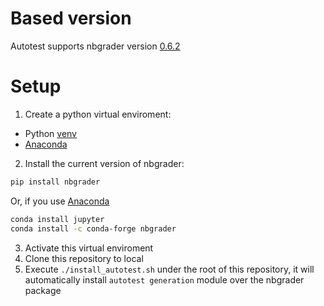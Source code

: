 # Based version
Autotest supports nbgrader version [0.6.2](https://pypi.org/project/nbgrader/)
# Setup
1. Create a python virtual enviroment:
  * Python [venv](https://docs.python.org/3/tutorial/venv.html)
  * [Anaconda](https://www.anaconda.com/)
2. Install the current version of nbgrader:
  ```bash
  pip install nbgrader
  ```
  
Or, if you use [Anaconda](https://www.anaconda.com/)

  ```bash
  conda install jupyter
  conda install -c conda-forge nbgrader
  ```
3. Activate this virtual enviroment
4. Clone this repository to local
5. Execute `./install_autotest.sh` under the root of this repository, it will automatically install `autotest generation` module over the nbgrader package
